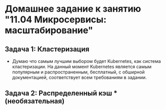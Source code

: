 #  Домашнее задание к занятию "11.04 Микросервисы: масштабирование"

##  Задача 1: Кластеризация

- Думаю что самым лучшим выбором будет Kubernetes, как система кластеризации. На данный момент Kubernetes является самым популярным и распространенным, бесплатный, с обширной документацией, соответствует всем требованиям в задании.


##  Задача 2: Распределенный кэш * (необязательная)

